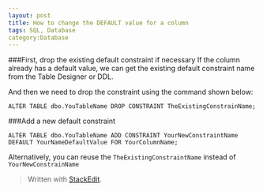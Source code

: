 ```yaml
---
layout: post
title: How to change the DEFAULT value for a column
tags: SQL, Database
category:Database
---
```


###First, drop the existing default constraint if necessary
If the column already has a default value, we can get the existing default constraint name from the Table Designer or DDL.

And then we need to drop the constraint using the command shown below:

    ALTER TABLE dbo.YouTableName DROP CONSTRAINT TheExistingConstrainName;

###Add a new default constraint

    ALTER TABLE dbo.YouTableName ADD CONSTRAINT YourNewConstraintName
    DEFAULT YourNameDefaultValue FOR YourColumnName;


Alternatively, you can reuse the `TheExistingConstraintName` instead of `YourNewConstrainName`
> Written with [StackEdit](https://stackedit.io/).
